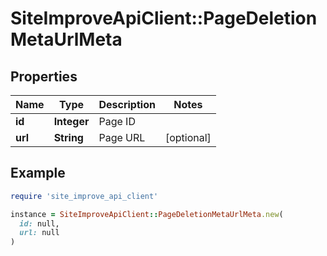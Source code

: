 # SiteImproveApiClient::PageDeletionMetaUrlMeta

## Properties

| Name | Type | Description | Notes |
| ---- | ---- | ----------- | ----- |
| **id** | **Integer** | Page ID |  |
| **url** | **String** | Page URL | [optional] |

## Example

```ruby
require 'site_improve_api_client'

instance = SiteImproveApiClient::PageDeletionMetaUrlMeta.new(
  id: null,
  url: null
)
```

